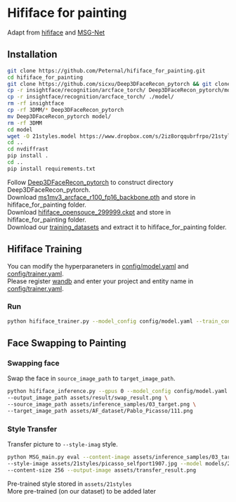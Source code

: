 # Hififace for painting

Adapt from [hififace](https://github.com/mindslab-ai/hififace) and [MSG-Net](https://github.com/zhanghang1989/PyTorch-Multi-Style-Transfer)

## Installation
```bash
git clone https://github.com/Peternal/hififace_for_painting.git
cd hififace_for_painting
git clone https://github.com/sicxu/Deep3DFaceRecon_pytorch && git clone https://github.com/NVlabs/nvdiffrast && git clone https://github.com/deepinsight/insightface.git
cp -r insightface/recognition/arcface_torch/ Deep3DFaceRecon_pytorch/models/
cp -r insightface/recognition/arcface_torch/ ./model/
rm -rf insightface
cp -rf 3DMM/* Deep3DFaceRecon_pytorch
mv Deep3DFaceRecon_pytorch model/
rm -rf 3DMM
cd model
wget -O 21styles.model https://www.dropbox.com/s/2iz8orqqubrfrpo/21styles.model?dl=1
cd ..
cd nvdiffrast
pip install .
cd ..
pip install requirements.txt
```
Follow [Deep3DFaceRecon_pytorch](https://github.com/sicxu/Deep3DFaceRecon_pytorch) to construct directory Deep3DFaceRecon_pytorch.\
Download [ms1mv3_arcface_r100_fp16_backbone.pth](https://1drv.ms/u/s!AswpsDO2toNKq0lWY69vN58GR6mw?e=p9Ov5d) and store in hififace_for_painting folder.\
Download [hififace_opensouce_299999.ckpt](https://drive.google.com/file/d/1tZitaNRDaIDK1MPOaQJJn5CivnEIKMnB/view?usp=sharing) and store in hififace_for_painting folder.\
Download our [training_datasets](https://drive.google.com/file/d/1hPqQppICS6t3PF2ftTeRdkJFXxIeE4N9/view?usp=sharing) and extract it to hififace_for_painting folder.


## Hififace Training
You can modify the hyperparaneters in [config/model.yaml](config/model.yaml) and [config/trainer.yaml](config/trainer.yaml).\
Please register [wandb](https://wandb.ai/site) and enter your project and entity name in [config/trainer.yaml](config/trainer.yaml).

### Run
```bash
python hififace_trainer.py --model_config config/model.yaml --train_config config/trainer.yaml -n hififace
```

## Face Swapping to Painting
### Swapping face
Swap the face in `source_image_path` to `target_image_path`.
```bash
python hififace_inference.py --gpus 0 --model_config config/model.yaml --model_checkpoint_path hififace_opensouce_299999.ckpt \
--output_image_path assets/result/swap_result.png \
--source_image_path assets/inference_samples/03_target.png \
--target_image_path assets/AF_dataset/Pablo_Picasso/111.png
```

### Style Transfer
Transfer picture to `--style-imag` style.
```bash
python MSG_main.py eval --content-image assets/inference_samples/03_target.png\ 
--style-image assets/21styles/picasso_selfport1907.jpg --model models/21styles.model\ 
--content-size 256 --output-image assets/transfer_result.png
```
Pre-trained style stored in `assets/21styles` \
More pre-trained (on our dataset) to be added later


